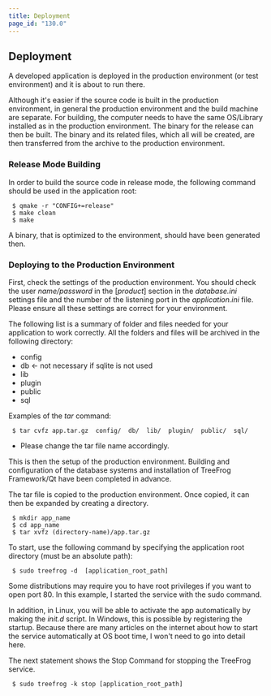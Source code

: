 ```yaml
---
title: Deployment
page_id: "130.0"
---
```


## Deployment

A developed application is deployed in the production environment (or test environment) and it is about to run there.

Although it's easier if the source code is built in the production environment, in general the production environment and the build machine are separate. For building, the computer needs to have the same OS/Library installed as in the production environment. The binary for the release can then be built. The binary and its related files, which all will be created, are then transferred from the archive to the production environment.
 
### Release Mode Building

In order to build the source code in release mode, the following command should be used in the application root:

```
 $ qmake -r "CONFIG+=release" 
 $ make clean
 $ make
```

A binary, that is optimized to the environment, should have been generated then.

### Deploying to the Production Environment

First, check the settings of the production environment. You should check the user *name/password* in the [*product*] section in the *database.ini* settings file and the number of the listening port in the *application.ini* file. Please ensure all these settings are correct for your environment.

The following list is a summary of folder and files needed for your application to work correctly. All the folders and files will be archived in the following directory:

* config
* db      ← not necessary if sqlite is not used
* lib
* plugin
* public
* sql

Examples of the *tar* command:

```
 $ tar cvfz app.tar.gz  config/  db/  lib/  plugin/  public/  sql/
```

- Please change the tar file name accordingly.

This is then the setup of the production environment. Building and configuration of the database systems and installation of TreeFrog Framework/Qt have been completed in advance.

The tar file is copied to the production environment. Once copied, it can then be expanded by creating a directory.

```
 $ mkdir app_name
 $ cd app_name
 $ tar xvfz (directory-name)/app.tar.gz
```

To start, use the following command by specifying the application root directory (must be an absolute path):

```
 $ sudo treefrog -d  [application_root_path]
```

Some distributions may require you to have root privileges if you want to open port 80. In this example, I started the service with the sudo command.

In addition, in Linux, you will be able to activate the app automatically by making the *init.d* script. In Windows, this is possible by registering the startup. Because there are many articles on the internet about how to start the service automatically at OS boot time, I won't need to go into detail here.

The next statement shows the Stop Command for stopping the TreeFrog service.

```
 $ sudo treefrog -k stop [application_root_path]
```
